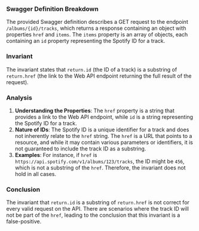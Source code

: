 ### Swagger Definition Breakdown
The provided Swagger definition describes a GET request to the endpoint `/albums/{id}/tracks`, which returns a response containing an object with properties `href` and `items`. The `items` property is an array of objects, each containing an `id` property representing the Spotify ID for a track.

### Invariant
The invariant states that `return.id` (the ID of a track) is a substring of `return.href` (the link to the Web API endpoint returning the full result of the request).

### Analysis
1. **Understanding the Properties**: The `href` property is a string that provides a link to the Web API endpoint, while `id` is a string representing the Spotify ID for a track. 
2. **Nature of IDs**: The Spotify ID is a unique identifier for a track and does not inherently relate to the `href` string. The `href` is a URL that points to a resource, and while it may contain various parameters or identifiers, it is not guaranteed to include the track ID as a substring. 
3. **Examples**: For instance, if `href` is `https://api.spotify.com/v1/albums/123/tracks`, the ID might be `456`, which is not a substring of the `href`. Therefore, the invariant does not hold in all cases.

### Conclusion
The invariant that `return.id` is a substring of `return.href` is not correct for every valid request on the API. There are scenarios where the track ID will not be part of the `href`, leading to the conclusion that this invariant is a false-positive.
